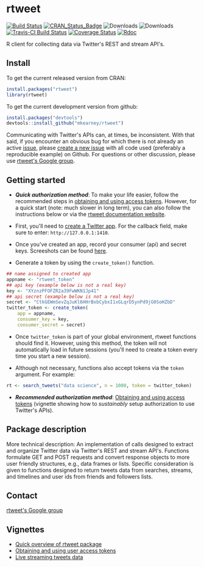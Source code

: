 
<!-- README.md is generated from README.Rmd. Please edit that file -->
rtweet
======

[![Build Status](https://travis-ci.org/mkearney/rtweet.svg?branch=master)](https://travis-ci.org/mkearney/rtweet) [![CRAN\_Status\_Badge](http://www.r-pkg.org/badges/version/rtweet)](https://CRAN.R-project.org/package=rtweet) ![Downloads](https://cranlogs.r-pkg.org/badges/rtweet) ![Downloads](https://cranlogs.r-pkg.org/badges/grand-total/rtweet) [![Travis-CI Build Status](https://travis-ci.org/mkearney/rtweet.svg?branch=master)](https://travis-ci.org/mkearney/rtweet) [![Coverage Status](https://img.shields.io/codecov/c/github/mkearney/dplyr/master.svg)](https://codecov.io/gh/mkearney/rtweet) [![Rdoc](http://www.rdocumentation.org/badges/version/rtweet)](http://www.rdocumentation.org/packages/rtweet)

R client for collecting data via Twitter's REST and stream API's.

Install
-------

To get the current released version from CRAN:

``` r
install.packages("rtweet")
library(rtweet)
```

To get the current development version from github:

``` r
install.packages("devtools")
devtools::install_github("mkearney/rtweet")
```

Communicating with Twitter's APIs can, at times, be inconsistent. With that said, if you encounter an obvious bug for which there is not already an active [issue](https://github.com/mkearney/rtweet/issues), please [create a new issue](https://github.com/mkearney/rtweet/issues/new) with all code used (preferably a reproducible example) on Github. For questions or other discussion, please use [rtweet's Google group](https://groups.google.com/group/rtweet).

Getting started
---------------

-   ***Quick authorization method***: To make your life easier, follow the recommended steps in [obtaining and using access tokens](https://mkearney.github.io/rtweet/index.html). However, for a quick start (note: much slower in long term), you can also follow the instructions below or via the [rtweet documentation website](https://mkearney.github.io/rtweet/index.html).

-   First, you'll need to [create a Twitter app](https://apps.twitter.com/). For the callback field, make sure to enter: `http://127.0.0.1:1410`.

-   Once you've created an app, record your consumer (api) and secret keys. Screeshots can be found [here](https://mkearney.github.io/rtweet/articles/auth.html).

-   Generate a token by using the `create_token()` function.

``` r
## name assigned to created app
appname <- "rtweet_token"
## api key (example below is not a real key)
key <- "XYznzPFOFZR2a39FwWKN1Jp41"
## api secret (example below is not a real key)
secret <- "CtkGEWmSevZqJuKl6HHrBxbCybxI1xGLqrD5ynPd9jG0SoHZbD"
twitter_token <- create_token(
    app = appname,
    consumer_key = key,
    consumer_secret = secret)
```

-   Once `twitter_token` is part of your global environment, rtweet functions should find it. However, using this method, the token will not automatically load in future sessions (you'll need to create a token every time you start a new session).

-   Although not necessary, functions also accept tokens via the `token` argument. For example:

``` r
rt <- search_tweets("data science", n = 1000, token = twitter_token)
```

-   ***Recommended authorization method***: [Obtaining and using access tokens](https://mkearney.github.io/rtweet/articles/auth.html) (vignette showing how to *sustainably* setup authorization to use Twitter's APIs).

Package description
-------------------

More technical description: An implementation of calls designed to extract and organize Twitter data via Twitter's REST and stream API's. Functions formulate GET and POST requests and convert response objects to more user friendly structures, e.g., data frames or lists. Specific consideration is given to functions designed to return tweets data from searches, streams, and timelines and user ids from friends and followers lists.

Contact
-------

[rtweet's Google group](https://groups.google.com/group/rtweet)

Vignettes
---------

-   [Quick overview of rtweet package](https://mkearney.github.io/rtweet/articles/auth.html)
-   [Obtaining and using user access tokens](https://mkearney.github.io/rtweet/articles/auth.html)
-   [Live streaming tweets data](https://mkearney.github.io/rtweet/articles/stream.html)
